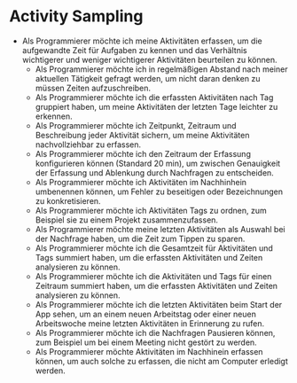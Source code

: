 # Activity Sampling

-   Als Programmierer möchte ich meine Aktivitäten erfassen, um die aufgewandte
    Zeit für Aufgaben zu kennen und das Verhältnis wichtigerer und weniger
    wichtigerer Aktivitäten beurteilen zu können.
    -   Als Programmierer möchte ich in regelmäßigen Abstand nach meiner
        aktuellen Tätigkeit gefragt werden, um nicht daran denken zu müssen
        Zeiten aufzuschreiben.
    -   Als Programmierer möchte ich die erfassten Aktivitäten nach Tag
        gruppiert haben, um meine Aktivitäten der letzten Tage leichter zu
        erkennen.
    -   Als Programmierer möchte ich Zeitpunkt, Zeitraum und Beschreibung jeder
        Aktivität sichern, um meine Aktivitäten nachvollziehbar zu erfassen.
    -   Als Programmierer möchte ich den Zeitraum der Erfassung konfigurieren
        können (Standard 20 min), um zwischen Genauigkeit der Erfassung und
        Ablenkung durch Nachfragen zu entscheiden.
    -   Als Programmierer möchte ich Aktivitäten im Nachhinhein umbenennen
        können, um Fehler zu beseitigen oder Bezeichnungen zu konkretisieren.
    -   Als Programmierer möchte ich Aktivitäten Tags zu ordnen, zum Beispiel
        sie zu einem Projekt zusammenzufassen.
    -   Als Programmierer möchte meine letzten Aktivitäten als Auswahl bei der
        Nachfrage haben, um die Zeit zum Tippen zu sparen.
    -   Als Programmierer möchte ich die Gesamtzeit für Aktivitäten und Tags
        summiert haben, um die erfassten Aktivitäten und Zeiten analysieren zu
        können.
    -   Als Programmierer möchte ich die Aktivitäten und Tags für einen Zeitraum
        summiert haben, um die erfassten Aktivitäten und Zeiten analysieren zu
        können.
    -   Als Programmierer möchte ich die letzten Aktivitäten beim Start der App
        sehen, um an einem neuen Arbeitstag oder einer neuen Arbeitswoche meine
        letzten Aktivitäten in Erinnerung zu rufen.
    -   Als Programmierer möchte ich die Nachfragen Pausieren können, zum
        Beispiel um bei einem Meeting nicht gestört zu werden.
    -   Als Programmierer möchte Aktivitäten im Nachhinein erfassen können, um
        auch solche zu erfassen, die nicht am Computer erledigt werden.
